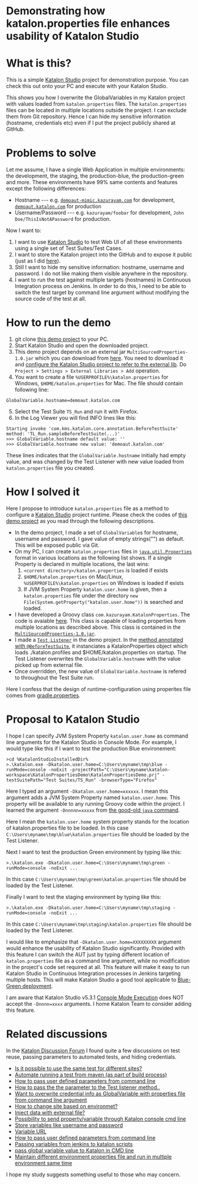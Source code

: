 Demonstrating how katalon.properties file enhances usability of Katalon Studio
==============

# What is this?

This is a simple [Katalon Studio](https://www.katalon.com/katalon-studio/) project for demonstration purpose. You can check this out onto your PC and execute with your Katalon Studio.

This shows you how I overwrite the GlobalVariables in my Katalon project with values loaded from `katalon.properties` files. The `katalon.properties` files can be located in multiple locations outside the project. I can exclude them from Git repository. Hence I can hide my sensitive information (hostname, credentials etc) even if I put the project publicly shared at GitHub.

# Problems to solve

Let me assume, I have a single Web Application in multiple environments: the development, the staging, the production-blue, the production-green and more. These environments have 99% same contents and features except the following differences:

+ Hostname --- e.g. [`demoaut-mimic.kazurayam.com`](http://demoaut-mimic.kazurayam.com) for development, [`demoaut.katalon.com`](http://demoaut.katalon.com/) for production
+ Username/Password --- e.g. `kazurayam/foobar` for development, `John Doe/ThisIsNotAPassword` for production.

Now I want to:

1. I want to use [Katalon Studio](https://www.katalon.com/) to test Web UI of all these environments using a single set of Test Suites/Test Cases.
2. I want to store the Katalon project into the GitHub and to expose it public (just as I did [here](https://github.com/kazurayam/KatalonPropertiesDemo)).
3. Still I want to hide my sensitive information: hostname, username and password. I do not like making them visible anywhere in the repository.
4. I want to run the test against multiple targets (hostnames) in Continuous Integration process on Jenkins. In order to do this, I need to be able to switch the test target by command line argument without modifying the source code of the test at all.

# How to run the demo

1. git clone [this demo project](https://github.com/kazurayam/KatalonPropertiesDemo) to your PC.
2. Start Katalon Studio and open the downloaded project.
3. This demo project depends on an external jar `MultiSourcedProperties-1.0.jar` which you can download from  [here](https://github.com/kazurayam/MultiSourcedProperties/raw/master/build/libs/MultiSourcedProperties-1.0.jar). You need to download it and [configure the Katalon Studio project to refer to the external lib](https://docs.katalon.com/display/KD/External+Libraries). Do `Project > Settings > External Libraries > Add` operation.
4. You want to create a file `%USERPROFILE%\katalon.properties` for Windows, `$HOME/katalon.properties` for Mac. The file should contain following line:
```
GlobalVariable.hostname=demoaut.katalon.com
```
5. Select the Test Suite `TS_Run` and run it with Firefox.
6. In the Log Viewer you will find INFO lines like this:
```
Starting invoke 'com.kms.katalon.core.annotation.BeforeTestSuite' method: 'TL_Run.sampleBeforeTestSuite(...)'
>>> GlobalVariable.hostname default value: ''
>>> GlobalVariable.hostname new value: 'demoaut.katalon.com'
```
These lines indicates that the `GlobalVariable.hostname` initially had empty value, and was changed by the Test Listener with new value loaded from `katalon.properties` file you created.

# How I solved it

Here I propose to introduce `katalon.properties` file as a method to configure a [Katalon Studio]() project runtime. Please check the codes of [this demo project](https://github.com/kazurayam/KatalonPropertiesDemo) as you read through the following descriptions.

+ In the demo project, I made a set of `GlobalVariable`s for hostname, username and password. I gave value of empty strings("") as default. This  will be exposed public via Git.
+ On my PC, I can create `katalon.properties` files in [`java.util.Properties`](https://docs.oracle.com/javase/8/docs/api/java/util/Properties.html) format in various locations as the following list shows. If a single Property is declared in multiple locations, the last wins:
    1. `<current directory>/katalon.properties` is loaded if exists
    2. `$HOME/katalon.properties` on Mac/Linux, `%USERPROFILE%\katalon.properties` on Windows is loaded if exists
    3. If JVM System Property `katalon.user.home` is given, then a `katalon.properties` file under the directory `new File(System.getProperty("katalon.user.home"))` is searched and loaded.
+ I have developed a Groovy class `com.kazurayam.KatalonProperties`. The code is avaiable [here](https://github.com/kazurayam/MultiSourcedProperties). This class is capable of loading properties from multiple locations as described above. This class is contained in the  [`MultiSourcedProperties-1.0.jar`](https://github.com/kazurayam/MultiSourcedProperties/raw/master/build/libs/MultiSourcedProperties-1.0.jar).
+ I made a [`Test Listener`](https://docs.katalon.com/pages/viewpage.action?pageId=5126383) in the demo project. In the [method annotated with `@BeforeTestSuite`](https://github.com/kazurayam/KatalonPropertiesDemo/blob/master/Test%20Listeners/TL_Run.groovy), it instanciates a  KatalonProperties object which loads ./katalon.profiles and $HOME/katalon.properties on startup. The Test Listener overwrites the `GlobalVariable.hostname` with the value picked up from external file.
+ Once overridden, the new value of `GlobalVariable.hostname` is refered to throughout the Test Suite run.

Here I confess that the design of runtime-configuration using properites file comes from [gradle.properties](https://docs.gradle.org/4.6/userguide/build_environment.html#sec:gradle_configuration_properties).


# Proposal to Katalon Studio

I hope I can specify JVM System Property `katalon.user.home` as command line arguments for the Katalon Studio in Console Mode. For example, I would type like this if I want to test the production Blue environement:
```Console
>cd %KatalonStudioInstalledDir%
>.\katalon.exe -Dkatalon.user.home=C:\Users\myname\tmp\blue -runMode=console -noExit -projectPath="C:\Users\myname\katalon-workspace\KatalonPropertiesDemo\KatalonPropertiesDemo.prj" -testSuitePath="Test Suites/TS_Run" -browserType="Firefox"
```
Here I typed an argument `-Dkatalon.user.home=xxxxxx`. I mean this argument adds a JVM System Property named `katalon.user.home`. This property will be available to any running Groovy code within the project.
I learned the argument `-Dnnnnn=xxxxx` from [the good-old `java` command](https://www.ibm.com/support/knowledgecenter/en/SSYKE2_7.0.0/com.ibm.java.win.70.doc/user/specifying_options.html).

Here I mean the `katalon.user.home` system property stands for the location of katalon.properties file to be loaded. In this case `C:\Users\myname\tmp\blue\katalon.properties` file should be loaded by the Test Listener.

Next I want to test the production Green environment by typing like this:
```Console
>.\katalon.exe -Dkatalon.user.home=C:\Users\myname\tmp\green -runMode=console -noExit ...
```
In this case `C:\Users\myname\tmp\green\katalon.properties` file should be loaded by the Test Listener.


Finally I want to test the staging environment by typing like this:
```Console
>.\katalon.exe -Dkatalon.user.home=C:\Users\myname\tmp\staging -runMode=console -noExit ...
```
In this case `C:\Users\myname\tmp\staging\katalon.properties` file should be loaded by the Test Listener.

I would like to emphasize that `-Dkatalon.user.home=XXXXXXXXX` argument would enhance the usability of Katalon Studio significantly. Provided with this feature I can switch the AUT just by typing different location of `katalon.properties` file as a command line argument, while no modification in the project's code set required at all. This feature will make it easy to run Katalon Studio in Continuous Integration processes in Jenkins targeting multiple hosts. This will make Katalon Studio a good tool applicable to [Blue-Green deployment](https://martinfowler.com/bliki/BlueGreenDeployment.html).

I am aware that Katalon Studio v5.3.1 [Console Mode Execution](https://docs.katalon.com/display/KD/Console+Mode+Execution) does NOT accept the `-Dnnnn=xxxx` arguments. I home Katalon Team to consider adding this feature.

# Related discussions

In the [Katalon Discussion Forum](https://forum.katalon.com/discussions) I found quite a few discussions on test reuse, passing parameters to automated tests, and hiding credentials.

- [Is it possible to use the same test for different sites?](https://forum.katalon.com/discussion/5689/is-it-possible-to-use-the-same-test-for-different-sites#latest)
- [Automate running a test from maven (as part of build process)](https://forum.katalon.com/discussion/5696/automate-running-a-test-from-maven-as-part-of-build-process#latest)
- [How to pass user defined parameters from command line](https://forum.katalon.com/discussion/4586/how-to-pass-user-defined-parameters-from-command-line#latest)
- [How to pass the the parameter to the Test listener method..](https://forum.katalon.com/discussion/5490/how-to-pass-the-the-parameter-to-the-test-listener-method#latest)
- [Want to overwrite credential info as GlobalVariable with properties file from command line argument](https://forum.katalon.com/discussion/5362/want-to-overwrite-credential-info-as-globalvariable-with-properties-file-for-commandline-argument)
- [How to change site based on environmet?](https://forum.katalon.com/discussion/5366/how-to-change-site-based-on-environmet#latest)
- [Inject data with external file?](https://forum.katalon.com/discussion/5352/inject-data-with-external-file#latest)
- [Possibility to send property/variable through Katalon console cmd line](https://forum.katalon.com/discussion/4906/possibility-to-send-property-variable-through-katalon-console-cmd-line#latest)
- [Store variables like username and password](https://forum.katalon.com/discussion/5271/store-variables-like-username-and-password#latest)
- [Variable URL](https://forum.katalon.com/discussion/5034/variable-url#latest)
- [How to pass user defined parameters from command line](https://forum.katalon.com/discussion/4586/how-to-pass-user-defined-parameters-from-command-line#latest)
- [Passing variables from jenkins to katalon scripts](https://forum.katalon.com/discussion/4152/passing-variables-from-jenkins-to-katalon-scripts#latest)
- [pass global variable value to Katalon in CMD line](https://forum.katalon.com/discussion/2125/pass-global-variable-value-to-katalon-in-cmd-line#latest)
- [Maintain different environment properties file and run in multiple environment same time](https://forum.katalon.com/discussion/4983/maintain-different-environment-properties-file-and-run-in-multiple-environment-same-time#latest)

I hope my study suggests something useful to those who may concern.
